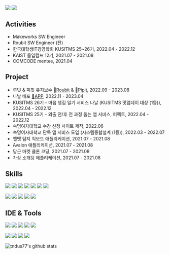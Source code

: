 [<img src="https://img.shields.io/badge/Blogger-FF5722?style=flat-square&logo=blogger&logoColor=white">](https://new-anecdote.tistory.com/)
[<img src="https://img.shields.io/badge/Gmail-D14836?style=flat-square&logo=gmail&logoColor=white">](tndus77@sookmyung.ac.kr)

## Activities
- Makeworks SW Engineer
- Roubit SW Engineer (전)
- 한국대학생IT경영학회 KUSITMS 25~26기, 2022.04 - 2022.12
- KAIST 몰입캠프 12기, 2021.07 - 2021.08
- COMCODE mentee, 2021.04

## Project
- 루빗 & 피핏 유지보수 [📱Roubit](https://apps.apple.com/kr/app/%EB%A3%A8%EB%B9%97-%EA%B7%80%EC%97%AC%EC%9A%B4-%EB%A3%A8%ED%8B%B4-%EC%8A%B5%EA%B4%80-%ED%95%A0-%EC%9D%BC-%EA%B4%80%EB%A6%AC/id1527382961) & [📱Pipit](https://apps.apple.com/kr/app/pipit-%ED%94%BC%ED%95%8F-%ED%95%A8%EA%BB%98%ED%95%98%EB%8A%94-%EC%95%84%EC%B9%A8-%ED%83%80%EC%9E%84%EC%8A%A4%ED%83%AC%ED%94%84-%EC%95%8C%EB%9E%8C/id1631253620), 2022.09 - 2023.08
- 나날 배포 [📱APP](https://apps.apple.com/kr/app/%EB%82%98%EB%82%A0-nanal/id6446810844), 2022.11 - 2023.04
- KUSITMS 26기 - 마음 챙김 일기 서비스 나날 (KUSITMS 밋업데이 대상 (1등)), 2022.04 - 2022.12
- KUSITMS 25기 - 외출 전/후 전 과정 돕는 앱 서비스, 퍼펙트, 2022.04 - 2022.12
- 숙명여자대학교 수강 신청 사이트 제작, 2022.06
- 숙명여자대학교 단독 앱 서비스 도입 (시스템종합설계 (1등)), 2022.03 - 2022.07
- 헬멧 탐지 킥보드 애플리케이션, 2021.07 - 2021.08
- Avalon 애플리케이션, 2021.07 - 2021.08
- 당근 마켓 클론 코딩, 2021.07 - 2021.08
- 가상 소개팅 애플리케이션, 2021.07 - 2021.08

  
## Skills
<img src="https://img.shields.io/badge/React_Native-20232A?style=flat-square&logo=react&logoColor=61DAFB"/> <img src="https://img.shields.io/badge/React-20232A?style=flat-square&logo=react&logoColor=61DAFB"/>
<img src="https://img.shields.io/badge/TypeScript-007ACC?style=flat-square&logo=typescript&logoColor=white"/>
<img src="https://img.shields.io/badge/JavaScript-F7DF1E?style=flat-square&logo=JavaScript&logoColor=white"/>
<img src="https://img.shields.io/badge/Node.js-43853D?style=style=flat-square&logo=node.js&logoColor=white"/>
<img src="https://img.shields.io/badge/Redux-593D88?style=flat-square&logo=redux&logoColor=white"/>
<img src="https://img.shields.io/badge/Firebase-039BE5?style=flat-square&logo=Firebase&logoColor=white"/> 

<img src="https://img.shields.io/badge/Python-3776AB?style=flat-square&logo=python&logoColor=white"/> <img src="https://img.shields.io/badge/GitHub Actions-2088FF?style=flat-square&logo=GitHub Actions&logoColor=white"/>
<img src="https://img.shields.io/badge/MySQL-4479A1?style=flat-square&logo=MySQL&logoColor=white"/>
<img src="https://img.shields.io/badge/MariaDB-003545?style=flat-square&logo=MariaDB&logoColor=white"/>
<img src="https://img.shields.io/badge/Docker-2496ED?style=flat-square&logo=Docker&logoColor=white"/>


## IDE & Tools
<img src="https://img.shields.io/badge/Xcode-007ACC?style=flat-square&logo=Xcode&logoColor=white"/> <img src="https://img.shields.io/badge/VSCode-007ACC?style=flat-square&logo=Visual Studio Code&logoColor=white"/> <img src="https://img.shields.io/badge/Postman-FF6C37?style=flat-square&logo=Postman&logoColor=white"/> <img src="https://img.shields.io/badge/Eclipse IDE-2C2255?style=flat-square&logo=Eclipse IDE&logoColor=white"/> <img src="https://img.shields.io/badge/PyCharm-000000?style=flat-square&logo=PyCharm&logoColor=white"/><p> <img src="https://img.shields.io/badge/Android Studio-3DDC84?style=flat-square&logo=Android Studio&logoColor=white"/>
<img src="https://img.shields.io/badge/GitHub-000000?style=flat-square&logo=GitHub&logoColor=white"/>
<img src="https://img.shields.io/badge/Slack-4A154B?style=flat-square&logo=Slack&logoColor=white"/>
<img src="https://img.shields.io/badge/Notion-000000?style=flat-square&logo=Notion&logoColor=white"/>

![tndus77's github stats](https://github-readme-stats.vercel.app/api?username=tndus77&show_icons=true) 

